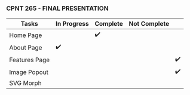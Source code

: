 ###  CPNT 265 - FINAL PRESENTATION  




| Tasks  | In Progress  | Complete |  Not Complete |   |
|---|---|---|---|---|
| Home Page  |   |  ✔️ |   |   |
|  About Page | ✔️  |   |   |   |
| Features Page  |   |   |   |  ✔️ |
| Image Popout  |   |   |   |  ✔️ |
| SVG Morph  |   |   |   |   | |  ✔️ |

